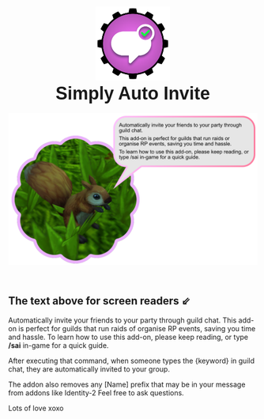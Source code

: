 
<h2 style="text-align: center">
<img src="https://github.com/Khazoda/SimplyAutoInvite/blob/master/Assets/Logo.png?raw=true" width="150"/>
<br/>
    <span style="font-family: impact, sans-serif; font-size: 36px">Simply Auto Invite</span>
</h2>
<p style="text-align: center; display: flex; justify-content: center">

<img src="https://github.com/Khazoda/SimplyAutoInvite/blob/master/Assets/Squirrel.png?raw=true" width="1146"/>
</p>

<p style="display: flex; justify-content: center; text-align: left">&nbsp;</p>

## The text above for screen readers ⇙
Automatically invite your friends to your party through guild chat.
This add-on is perfect for guilds that run raids of organise RP events, saving you time and hassle.
To learn how to use this add-on, please keep reading, or type **/sai** in-game for a quick guide.









After executing that command, when someone types the {keyword} in guild chat, they are automatically invited to your group.

The addon also removes any [Name] prefix that may be in your message from addons like Identity-2
Feel free to ask questions.


Lots of love xoxo